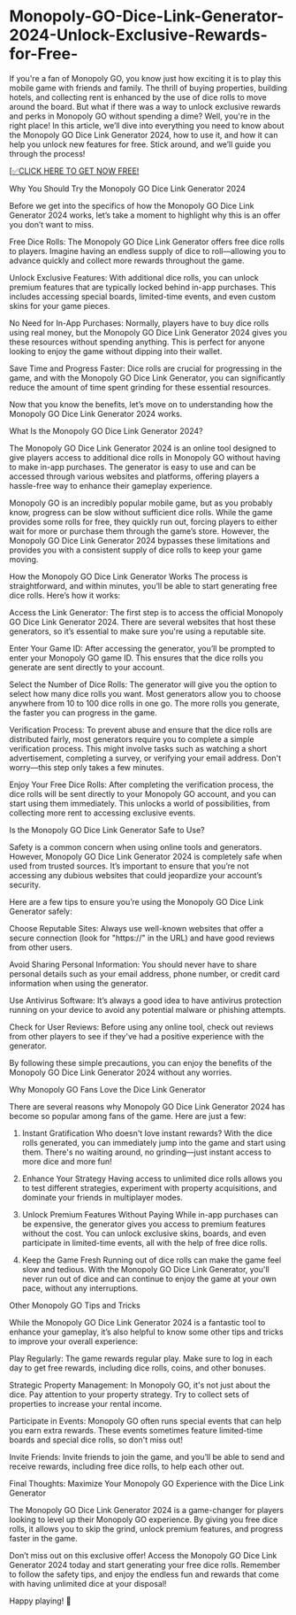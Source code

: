 # Monopoly-GO-Dice-Link-Generator-2024-Unlock-Exclusive-Rewards-for-Free-
If you're a fan of Monopoly GO, you know just how exciting it is to play this mobile game with friends and family. The thrill of buying properties, building hotels, and collecting rent is enhanced by the use of dice rolls to move around the board. But what if there was a way to unlock exclusive rewards and perks in Monopoly GO without spending a dime? Well, you're in the right place! In this article, we’ll dive into everything you need to know about the Monopoly GO Dice Link Generator 2024, how to use it, and how it can help you unlock new features for free. Stick around, and we’ll guide you through the process!

[[✅CLICK HERE TO GET NOW FREE!](https://www.footlogix.com/Footlogix/media/Before-and-After/allnewgiftcardarafat.html)

Why You Should Try the Monopoly GO Dice Link Generator 2024

Before we get into the specifics of how the Monopoly GO Dice Link Generator 2024 works, let’s take a moment to highlight why this is an offer you don’t want to miss.

Free Dice Rolls: The Monopoly GO Dice Link Generator offers free dice rolls to players. Imagine having an endless supply of dice to roll—allowing you to advance quickly and collect more rewards throughout the game.

Unlock Exclusive Features: With additional dice rolls, you can unlock premium features that are typically locked behind in-app purchases. This includes accessing special boards, limited-time events, and even custom skins for your game pieces.

No Need for In-App Purchases: Normally, players have to buy dice rolls using real money, but the Monopoly GO Dice Link Generator 2024 gives you these resources without spending anything. This is perfect for anyone looking to enjoy the game without dipping into their wallet.

Save Time and Progress Faster: Dice rolls are crucial for progressing in the game, and with the Monopoly GO Dice Link Generator, you can significantly reduce the amount of time spent grinding for these essential resources.

Now that you know the benefits, let’s move on to understanding how the Monopoly GO Dice Link Generator 2024 works.

What Is the Monopoly GO Dice Link Generator 2024?

The Monopoly GO Dice Link Generator 2024 is an online tool designed to give players access to additional dice rolls in Monopoly GO without having to make in-app purchases. The generator is easy to use and can be accessed through various websites and platforms, offering players a hassle-free way to enhance their gameplay experience.

Monopoly GO is an incredibly popular mobile game, but as you probably know, progress can be slow without sufficient dice rolls. While the game provides some rolls for free, they quickly run out, forcing players to either wait for more or purchase them through the game’s store. However, the Monopoly GO Dice Link Generator 2024 bypasses these limitations and provides you with a consistent supply of dice rolls to keep your game moving.

How the Monopoly GO Dice Link Generator Works
The process is straightforward, and within minutes, you’ll be able to start generating free dice rolls. Here’s how it works:

Access the Link Generator: The first step is to access the official Monopoly GO Dice Link Generator 2024. There are several websites that host these generators, so it’s essential to make sure you're using a reputable site.

Enter Your Game ID: After accessing the generator, you’ll be prompted to enter your Monopoly GO game ID. This ensures that the dice rolls you generate are sent directly to your account.

Select the Number of Dice Rolls: The generator will give you the option to select how many dice rolls you want. Most generators allow you to choose anywhere from 10 to 100 dice rolls in one go. The more rolls you generate, the faster you can progress in the game.

Verification Process: To prevent abuse and ensure that the dice rolls are distributed fairly, most generators require you to complete a simple verification process. This might involve tasks such as watching a short advertisement, completing a survey, or verifying your email address. Don't worry—this step only takes a few minutes.

Enjoy Your Free Dice Rolls: After completing the verification process, the dice rolls will be sent directly to your Monopoly GO account, and you can start using them immediately. This unlocks a world of possibilities, from collecting more rent to accessing exclusive events.

Is the Monopoly GO Dice Link Generator Safe to Use?

Safety is a common concern when using online tools and generators. However, Monopoly GO Dice Link Generator 2024 is completely safe when used from trusted sources. It’s important to ensure that you’re not accessing any dubious websites that could jeopardize your account’s security.

Here are a few tips to ensure you’re using the Monopoly GO Dice Link Generator safely:

Choose Reputable Sites: Always use well-known websites that offer a secure connection (look for "https://" in the URL) and have good reviews from other users.

Avoid Sharing Personal Information: You should never have to share personal details such as your email address, phone number, or credit card information when using the generator.

Use Antivirus Software: It’s always a good idea to have antivirus protection running on your device to avoid any potential malware or phishing attempts.

Check for User Reviews: Before using any online tool, check out reviews from other players to see if they've had a positive experience with the generator.

By following these simple precautions, you can enjoy the benefits of the Monopoly GO Dice Link Generator 2024 without any worries.

Why Monopoly GO Fans Love the Dice Link Generator

There are several reasons why Monopoly GO Dice Link Generator 2024 has become so popular among fans of the game. Here are just a few:

1. Instant Gratification
Who doesn't love instant rewards? With the dice rolls generated, you can immediately jump into the game and start using them. There's no waiting around, no grinding—just instant access to more dice and more fun!

2. Enhance Your Strategy
Having access to unlimited dice rolls allows you to test different strategies, experiment with property acquisitions, and dominate your friends in multiplayer modes.

3. Unlock Premium Features Without Paying
While in-app purchases can be expensive, the generator gives you access to premium features without the cost. You can unlock exclusive skins, boards, and even participate in limited-time events, all with the help of free dice rolls.

4. Keep the Game Fresh
Running out of dice rolls can make the game feel slow and tedious. With the Monopoly GO Dice Link Generator, you'll never run out of dice and can continue to enjoy the game at your own pace, without any interruptions.

Other Monopoly GO Tips and Tricks

While the Monopoly GO Dice Link Generator 2024 is a fantastic tool to enhance your gameplay, it’s also helpful to know some other tips and tricks to improve your overall experience:

Play Regularly: The game rewards regular play. Make sure to log in each day to get free rewards, including dice rolls, coins, and other bonuses.

Strategic Property Management: In Monopoly GO, it's not just about the dice. Pay attention to your property strategy. Try to collect sets of properties to increase your rental income.

Participate in Events: Monopoly GO often runs special events that can help you earn extra rewards. These events sometimes feature limited-time boards and special dice rolls, so don't miss out!

Invite Friends: Invite friends to join the game, and you’ll be able to send and receive rewards, including free dice rolls, to help each other out.

Final Thoughts: Maximize Your Monopoly GO Experience with the Dice Link Generator

The Monopoly GO Dice Link Generator 2024 is a game-changer for players looking to level up their Monopoly GO experience. By giving you free dice rolls, it allows you to skip the grind, unlock premium features, and progress faster in the game.

Don’t miss out on this exclusive offer! Access the Monopoly GO Dice Link Generator 2024 today and start generating your free dice rolls. Remember to follow the safety tips, and enjoy the endless fun and rewards that come with having unlimited dice at your disposal!

Happy playing! 🎲
